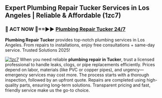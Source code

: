 ## Expert Plumbing Repair Tucker Services in Los Angeles | Reliable & Affordable (1zc7)  

<h3>🚿 ACT NOW 🌟==►► <a href="https://tinyurl.com/2ne6vx2x" rel="nofollow">Plumbing Repair Tucker 24/7</a></h3>

**Plumbing Repair Tucker** provides top-notch plumbing services in Los Angeles. From repairs to installations, enjoy free consultations + same-day service. Trusted Solutions 2025!

[![1zc7](https://i.imgur.com/4PFF4AK.jpeg)](https://tinyurl.com/2ne6vx2x)
When you need reliable **plumbing repair in Tucker**, trust a licensed professional to handle leaks, clogs, or pipe replacements efficiently. Prices depend on labor, materials (like PVC or copper pipes), and urgency—emergency services may cost more. The process starts with a thorough inspection, followed by an upfront quote. Repairs are completed using high-quality parts, ensuring long-term solutions. Transparent pricing and fast, friendly service make us the go-to choice.